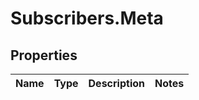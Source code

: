 # Subscribers.Meta

## Properties
Name | Type | Description | Notes
------------ | ------------- | ------------- | -------------
